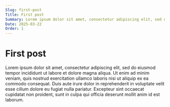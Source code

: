 ```yaml
---
Slug: first-post
Title: First post
Summary: Lorem ipsum dolor sit amet, consectetur adipiscing elit, sed do eiusmod tempor incididunt ut labore et dolore magna aliqua.
Date: 2025-03-22
Order: 1
---
```


# First post

Lorem ipsum dolor sit amet, consectetur adipiscing elit, sed do eiusmod tempor incididunt ut labore et dolore magna aliqua. Ut enim ad minim veniam, quis nostrud exercitation ullamco laboris nisi ut aliquip ex ea commodo consequat. Duis aute irure dolor in reprehenderit in voluptate velit esse cillum dolore eu fugiat nulla pariatur. Excepteur sint occaecat cupidatat non proident, sunt in culpa qui officia deserunt mollit anim id est laborum.
